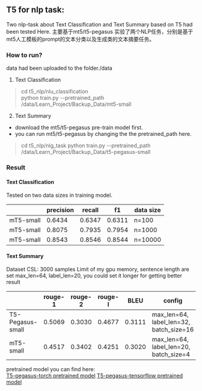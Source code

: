 ## T5 for nlp task:
Two nlp-task about Text Classification and Text Summary based on T5 had been tested Here.
主要基于mt5/t5-pegasus 实验了两个NLP任务，分别是基于mt5人工模板的prompt的文本分类以及生成类的文本摘要任务。

### How to run?
data had been uploaded to the folder./data 

1. Text Classification

> cd t5_nlp/nlu_classification  
> python train.py --pretrained_path /data/Learn_Project/Backup_Data/mt5-small

2. Text Summary

- download the mt5/t5-pegasus pre-train model first.
- you can run mt5/t5-pegasus by changing the the pretrained_path here.

> cd t5_nlp/nlg_task
> python train.py --pretrained_path /data/Learn_Project/Backup_Data/t5-pegasus-small

### Result

#### Text Classification

Tested on two data sizes in training model.

|           | precision | recall | f1     | data size |
|-----------|-----------|--------|--------|-----------|
| mT5-small | 0.6434    | 0.6347 | 0.6311 | n=100     |
| mT5-small | 0.8075    | 0.7935 | 0.7954 | n=1000    |
| mT5-small | 0.8543    | 0.8546 | 0.8544 | n=10000   |

#### Text Summary

Dataset CSL: 3000 samples
Limit of my gpu memory, sentence length are set max_len=64, label_len=20, you could set it longer for getting better
result

|                  | rouge-1 | rouge-2 | rouge-l | BLEU   | config                                  |
|------------------|---------|---------|---------|--------|-----------------------------------------|
| T5-Pegasus-small | 0.5069  | 0.3030  | 0.4677  | 0.3111 | max_len=64, label_len=32, batch_size=16 |
| mT5-small        | 0.4517  | 0.3402  | 0.4251  | 0.3020 | max_len=64, label_len=20, batch_size=4  |

pretrained model you can find here:  
[T5-pegasus-torch pretrained model](https://github.com/renmada/t5-pegasus-pytorch)
[T5-pegasus-tensorflow pretrained model](https://github.com/ZhuiyiTechnology/t5-pegasus)